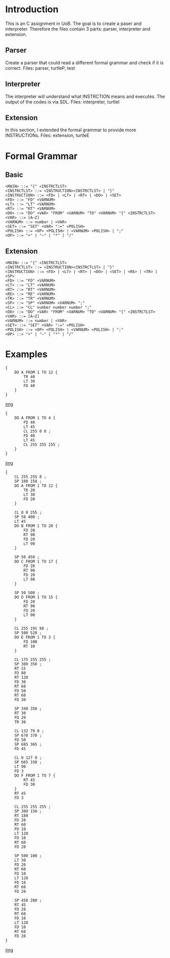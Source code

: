 # Introduction
This is an C assignment in UoB. The goal is to create a paser and interpreter. Therefore the files contain 3 parts: parser, interpreter and extension.

## Parser
Create a parser that could read a different formal grammar and check if it is correct.
Files: parser, turtleP, test

## Interpreter
The interpreter will understand what INSTRCTION means and executes. The output of the codes is via SDL.
Files: interpreter, turtleI

## Extension
In this section, I extended the formal grammar to provide more INSTRUCTIONs.
Files: extension, turtleE

# Formal Grammar

## Basic
```
<MAIN> ::= "{" <INSTRCTLST>
<INSTRCTLST> ::= <INSTRUCTION><INSTRCTLST> | "}"
<INSTRUCTION> ::= <FD> | <LT> | <RT> | <DO> | <SET>
<FD> ::= "FD" <VARNUM>
<LT> ::= "LT" <VARNUM>
<RT> ::= "RT" <VARNUM>
<DO> ::= "DO" <VAR> "FROM" <VARNUM> "TO" <VARNUM> "{" <INSTRCTLST>
<VAR> ::= [A−Z]
<VARNUM> ::= number | <VAR>
<SET> ::= "SET" <VAR> ":=" <POLISH>
<POLISH> ::= <OP> <POLISH> | <VARNUM> <POLISH> | ";"
<OP> ::= "+" | "−" | "*" | "/"
```
## Extension
```
<MAIN> ::= "{" <INSTRCTLST>
<INSTRCTLST> ::= <INSTRUCTION><INSTRCTLST> | "}"
<INSTRUCTION> ::= <FD> | <LT> | <RT> | <DO> | <SET> | <RE> | <TR> | <SP>
<FD> ::= "FD" <VARNUM>
<LT> ::= "LT" <VARNUM>
<RT> ::= "RT" <VARNUM>
<RE> ::= "RE" <VARNUM>
<TR> ::= "TR" <VARNUM>
<SP> ::= "SP" <VARNUM> <VARNUM> ";"
<CL> ::= "CL" number number number ";"
<DO> ::= "DO" <VAR> "FROM" <VARNUM> "TO" <VARNUM> "{" <INSTRCTLST>
<VAR> ::= [A−Z]
<VARNUM> ::= number | <VAR>
<SET> ::= "SET" <VAR> ":=" <POLISH>
<POLISH> ::= <OP> <POLISH> | <VARNUM> <POLISH> | ";"
<OP> ::= "+" | "−" | "*" | "/"
```
# Examples
```
{
	DO A FROM 1 TO 12 {
		TR 40
		LT 30
		FD 40
	}
}
```
[img](Test1.png)

```
{
	DO A FROM 1 TO 4 {
		FD 40
		LT 45
		CL 255 0 0 ;
		FD 40
		LT 45
		CL 255 255 255 ;
	}
}
```
[img](Test2.png)

```
{
	CL 255 255 0 ;
	SP 100 150 ;
	DO A FROM 1 TO 12 {
		TR 20
		LT 30
		FD 20
	}

	CL 0 0 255 ;
	SP 50 400 ;
	LT 45
	DO B FROM 1 TO 20 {
		FD 20
		RT 90
		FD 20
		LT 90
	}

	SP 50 450 ;
	DO C FROM 1 TO 17 {
		FD 20
		RT 90
		FD 20
		LT 90
	}

	SP 50 500 ;
	DO D FROM 1 TO 15 {
		FD 20
		RT 90
		FD 20
		LT 90
	}

	CL 255 191 88 ;
	SP 500 520 ;
	DO E FROM 1 TO 3 {
		FD 100
		RT 10
	}

	CL 175 255 255 ;
	SP 300 350 ;
	RT 15
	FD 80
	RT 120
	FD 30
	RT 60
	FD 50
	RT 60
	FD 30

	SP 340 350 ;
	RT 30
	FD 20
	TR 30

	CL 132 79 0 ;
	SP 670 370 ;
	FD 50
	SP 685 365 ;
	FD 45

	CL 0 127 0 ;
	SP 665 330 ;
	LT 90
	FD 3
	DO F FROM 1 TO 7 {
		RT 45
		FD 30
	}
	RT 45
	FD 3

	CL 255 255 255 ;
	SP 300 150 ;
	RT 180
	FD 20
	RT 60
	FD 10
	LT 120
	FD 10
	RT 60
	FD 20

	SP 500 100 ;
	LT 30
	FD 20
	RT 60
	FD 10
	LT 120
	FD 10
	RT 60
	FD 20

	SP 450 200 ;
	RT 45
	FD 20
	RT 60
	FD 10
	LT 120
	FD 10
	RT 60
	FD 20
}
```
[img](Test3.png)


